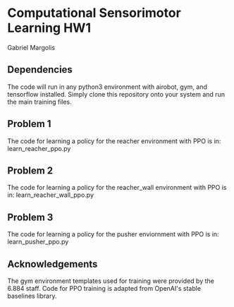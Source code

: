 # Computational Sensorimotor Learning HW1
Gabriel Margolis

## Dependencies
The code will run in any python3 environment with airobot, gym, and tensorflow installed. Simply clone this repository onto your system and run the main training files.

## Problem 1
The code for learning a policy for the reacher environment with PPO is in: learn_reacher_ppo.py

## Problem 2
The code for learning a policy for the reacher_wall environment with PPO is in: learn_reacher_wall_ppo.py

## Problem 3
The code for learning a policy for the pusher enviornment with PPO is in: learn_pusher_ppo.py

## Acknowledgements
The gym environment templates used for training were provided by the 6.884 staff. Code for PPO training is adapted from OpenAI's stable baselines library.

